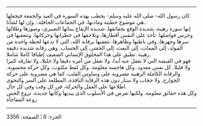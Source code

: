 ------------------------------------------------------------------------

كان رسول الله- صلى الله عليه وسلم- يخطب بهذه السورة في العيد والجمعة
فيجعلها هي موضوع خطبته ومادتها، في الجماعات الحافلة.. وإن لها لشأنا..  
إنها سورة رهيبة، شديدة الوقع بحقائقها، شديدة الإيقاع ببنائها التعبيري،
وصورها وظلالها وجرس فواصلها. تأخذ على النفس أقطارها، وتلاحقها في خطراتها
وحركاتها، وتتعقبها في سرها وجهرها، وفي باطنها وظاهرها. تتعقبها برقابة
الله، التي لا تدعها لحظة واحدة من المولد، إلى الممات، إلى البعث، إلى
الحشر، إلى الحساب. وهي رقابة شديدة دقيقة رهيبة. تطبق على هذا المخلوق
الإنساني الضعيف إطباقا كاملا شاملا.  
فهو في القبضة التي لا تغفل عنه أبدا، ولا تغفل من أمره دقيقا ولا جليلا،
ولا تفارقه كثيرا ولا قليلا. كل نفس معدود. وكل هاجسة معلومة. وكل لفظ
مكتوب. وكل حركة محسوبة. والرقابة الكاملة الرهيبة مضروبة على وساوس القلب،
كما هي مضروبة على حركة الجوارح. ولا حجاب ولا ستار دون هذه الرقابة
النافذة، المطلعة على السر والنجوى اطلاعها على العمل والحركة، في كل وقت
وفي كل حال.  
وكل هذه حقائق معلومة. ولكنها تعرض في الأسلوب الذي يبديها وكأنها جديدة،
تروع الحس روعة المفاجأة

------------------------------------------------------------------------

الجزء: 6 ¦ الصفحة: 3356
